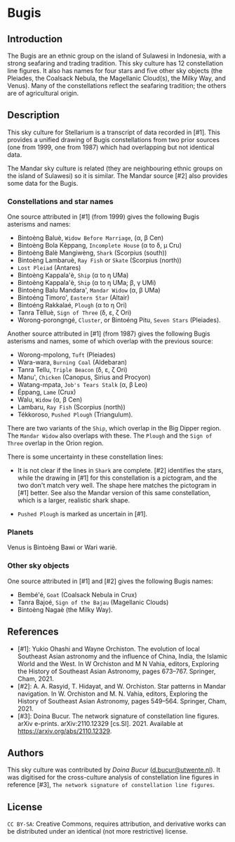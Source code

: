 # Bugis

## Introduction

The Bugis are an ethnic group on the island of Sulawesi in Indonesia, with a strong seafaring and trading tradition. This sky culture has 12 constellation line figures. It also has names for four stars and five other sky objects (the Pleiades, the Coalsack Nebula, the Magellanic Cloud(s), the Milky Way, and Venus). Many of the constellations reflect the seafaring tradition; the others are of agricultural origin.

## Description

This sky culture for Stellarium is a transcript of data recorded in [#1]. This provides a unified drawing of Bugis constellations from two prior sources (one from 1999, one from 1987) which had overlapping but not identical data.

The Mandar sky culture is related (they are neighbouring ethnic groups on the island of Sulawesi) so it is similar. The Mandar source [#2] also provides some data for the Bugis.

### Constellations and star names

One source attributed in [#1] (from 1999) gives the following Bugis asterisms and names:

- Bintoѐng Baluѐ, `Widow Before Marriage`, (α, β Cen)
- Bintoѐng Bola Kѐppang, `Incomplete House` (α to δ, μ Cru)
- Bintoѐng Balѐ Mangiwѐng, `Shark` (Scorpius (south))
- Bintoѐng Lambaruѐ, `Ray Fish` or `Skate` (Scorpius (north))
- `Lost Pleiad` (Antares)
- Bintoѐng Kappala'ѐ, `Ship` (α to η UMa)
- Bintoѐng Kappala'ѐ, `Ship` (α to η UMa; β, γ UMi)
- Bintoѐng Balu Mandara', `Mandar Widow` (α, β UMa)
- Bintoéng Timoro', `Eastern Star` (Altair)
- Bintoéng Rakkalaé, `Plough` (α to η Ori)
- Tanra Tѐlluѐ, `Sign of Three` (δ, ε, ζ Ori)
- Worong-porongngé, `Cluster`, or Bintoéng Pitu, `Seven Stars` (Pleiades).

Another source attributed in [#1] (from 1987) gives the following Bugis asterisms and names, some of which overlap with the previous source:

- Worong-mpolong, `Tuft` (Pleiades)
- Wara-wara, `Burning Coal` (Aldebaran)
- Tanra Tellu, `Triple Beacon` (δ, ε, ζ Ori)
- Manu', `Chicken` (Canopus, Sirius and Procyon)
- Watang-mpata, `Job's Tears Stalk` (α, β Leo)
- Éppang, `Lame` (Crux)
- Walu, `Widow` (α, β Cen)
- Lambaru, `Ray Fish` (Scorpius (north))
- Tékkoroso, `Pushed Plough` (Triangulum).

There are two variants of the `Ship`, which overlap in the Big Dipper region. The `Mandar Widow` also overlaps with these. The `Plough` and the `Sign of Three` overlap in the Orion region.

There is some uncertainty in these constellation lines:

- It is not clear if the lines in `Shark` are complete. [#2] identifies the stars, while the drawing in [#1] for this constellation is a pictogram, and the two don't match very well. The shape here matches the pictogram in [#1] better. See also the Mandar version of this same constellation, which is a larger, realistic shark shape.

- `Pushed Plough` is marked as uncertain in [#1].

### Planets

Venus is Bintoѐng Bawi or Wari wariѐ.

### Other sky objects

One source attributed in [#1] and [#2] gives the following Bugis names:

- Bembé'é, `Goat` (Coalsack Nebula in Crux)
- Tanra Bajoé, `Sign of the Bajau` (Magellanic Clouds)
- Bintoѐng Nagaѐ (the Milky Way).

## References

 - [#1]: Yukio Ohashi and Wayne Orchiston. The evolution of local Southeast Asian astronomy and the influence of China, India, the Islamic World and the West. In W Orchiston and M N Vahia, editors, Exploring the History of Southeast Asian Astronomy, pages 673–767. Springer, Cham, 2021.
 - [#2]: A. A. Rasyid, T. Hidayat, and W. Orchiston. Star patterns in Mandar navigation. In W. Orchiston and M. N. Vahia, editors, Exploring the History of Southeast Asian Astronomy, pages 549–564. Springer, Cham, 2021.
 - [#3]: Doina Bucur. The network signature of constellation line figures. arXiv e-prints. arXiv:2110.12329 [cs.SI]. 2021. Available at <https://arxiv.org/abs/2110.12329>.

## Authors

This sky culture was contributed by _Doina Bucur_ (d.bucur@utwente.nl). It was digitised for the cross-culture analysis of constellation line figures in reference [#3], `The network signature of constellation line figures`.

## License

`CC BY-SA`: Creative Commons, requires attribution, and derivative works can be distributed under an identical (not more restrictive) license.